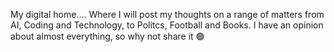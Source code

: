 My digital home.... Where I will post my thoughts on a range of matters from AI, Coding and Technology, to Politcs, Football and Books. I have an opinion about almost everything, so why not share it 🟢